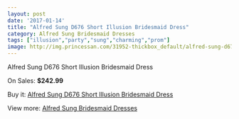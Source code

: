 ```yaml
---
layout: post
date: '2017-01-14'
title: "Alfred Sung D676 Short Illusion Bridesmaid Dress"
category: Alfred Sung Bridesmaid Dresses
tags: ["illusion","party","sung","charming","prom"]
image: http://img.princessan.com/31952-thickbox_default/alfred-sung-d676-short-illusion-bridesmaid-dress.jpg
---
```

Alfred Sung D676 Short Illusion Bridesmaid Dress

On Sales: **$242.99**
<a href="https://www.princessan.com/en/14580-alfred-sung-d676-short-illusion-bridesmaid-dress.html"><amp-img layout="responsive" width="600" height="600" src="//img.princessan.com/31952-thickbox_default/alfred-sung-d676-short-illusion-bridesmaid-dress.jpg" alt="Alfred Sung D676 Short Illusion Bridesmaid Dress 0" /></a>
<a href="https://www.princessan.com/en/14580-alfred-sung-d676-short-illusion-bridesmaid-dress.html"><amp-img layout="responsive" width="600" height="600" src="//img.princessan.com/31953-thickbox_default/alfred-sung-d676-short-illusion-bridesmaid-dress.jpg" alt="Alfred Sung D676 Short Illusion Bridesmaid Dress 1" /></a>

Buy it: [Alfred Sung D676 Short Illusion Bridesmaid Dress](https://www.princessan.com/en/14580-alfred-sung-d676-short-illusion-bridesmaid-dress.html "Alfred Sung D676 Short Illusion Bridesmaid Dress")

View more: [Alfred Sung Bridesmaid Dresses](https://www.princessan.com/en/107- "Alfred Sung Bridesmaid Dresses")